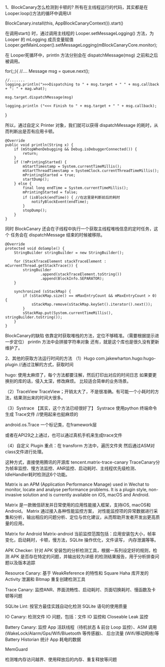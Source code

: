 1、BlockCanary怎么检测到卡顿的?
所有在主线程运行的代码，其实都是在 Looper.loop()方法的循环中调用UI

BlockCanary.install(this, AppBlockCanaryContext()).start()

在调用start() 时，通过调用主线程的 Looper.setMessageLogging() 方法，为 Looper 的 mLogging 成员变量赋值
Looper.getMainLooper().setMessageLogging(mBlockCanaryCore.monitor);

在 Looper死循环中，println 方法分别会在 dispatchMessage(msg) 之前和之后被调用。

for(;;){
    //....
    Message msg = queue.next();
    
    //.......
    logging.println(">>>Dispatching to " + msg.target + " " + msg.callback + ": " + mag.what);

	msg.target.dispatchMessage(msg)
	
	logging.println ("<<< Finish to " + msg.target + " " + msg.callback);
}

所以，通过自定义 Printer 对象，我们就可以获得 dispatchMessage 的耗时，从而判断出是否有应用卡顿。

    @Override
    public void println(String x) {
        if (mStopWhenDebugging && Debug.isDebuggerConnected()) {
            return;
        }
        if (!mPrintingStarted) {
            mStartTimestamp = System.currentTimeMillis();
            mStartThreadTimestamp = SystemClock.currentThreadTimeMillis();
            mPrintingStarted = true;
            startDump();
        } else {
            final long endTime = System.currentTimeMillis();
            mPrintingStarted = false;
            if (isBlock(endTime)) { //在这里是判断前后的耗时
                notifyBlockEvent(endTime);
            }
            stopDump();
        }
    }

同时 BlockCanary 还会在子线程中执行一个获取主线程堆栈信息的定时任务，这个
任务会在 dispatchMessage 结束的时候被移除。

    @Override
    protected void doSample() {
        StringBuilder stringBuilder = new StringBuilder();

        for (StackTraceElement stackTraceElement : mCurrentThread.getStackTrace()) {
            stringBuilder
                    .append(stackTraceElement.toString())
                    .append(BlockInfo.SEPARATOR);
        }

        synchronized (sStackMap) {
            if (sStackMap.size() == mMaxEntryCount && mMaxEntryCount > 0) {
                sStackMap.remove(sStackMap.keySet().iterator().next());
            }
            sStackMap.put(System.currentTimeMillis(), stringBuilder.toString());
        }
    }

BlockCanary的缺陷
依靠定时获取堆栈的方法，定位不够精准。（需要根据提示进一步定位）
println 方法中会拼接字符串对象
还有，就是这个库也是很久没有更新维护了。

2、其他的获取方法运行时间的方法
（1）Hugo
com.jakewharton.hugo:hugo-plugin
//通过注解的方式，获取时间

hugo: 使用太麻烦了，每个方法都要注解，然后打印出对应的时间日志
如果要更换别的库的话，侵入太深，修改麻烦。
比较适合简单的业务场景。

（2）TraceView
TraceView；开销太大了，不是很准确。有可能一个小耗时的方法，结果测出来的时间大很多。

（3）Systrace 【其实，这个方法已经很好了】
Systrace 使用python 终端命令生成 Trace文件
//使用起来也挺麻烦的

android.os.Trace 一个标记类，在framework层

或者在API29之上通过，也可以通过真机手机来生成trace文件

（4）自定义 Plugin
重点：在 transform 方法中，遍历文件夹
然后通过ASM对class文件进行处理。

这种方式，直接使用腾讯的开源库 tencent.matrix-trace-canary
TraceCanary分为帧率监控、慢方法监控、ANR监控、启动耗时、主线程优先级检测、IdleHandler耗时检测这6个功能。

Matrix is an APM (Application Performance Manage) used in Wechat to monitor, locate and analyse performance
problems. It is a plugin style, non-invasive solution and is currently available on iOS, macOS and Android.

Matrix 是一款微信研发并日常使用的应用性能接入框架，支持iOS, macOS和Android。 Matrix 通过接入各种性能监控方案，
对性能监控项的异常数据进行采集和分析，输出相应的问题分析、定位与优化建议，从而帮助开发者开发出更高质量的应用。

Matrix for Android
Matrix-android 当前监控范围包括：应用安装包大小，帧率变化，启动耗时，卡顿，慢方法，SQLite 操作优化，文件读写，
内存泄漏等等。

APK Checker: 针对 APK 安装包的分析检测工具，根据一系列设定好的规则，检测 APK 是否存在特定的问题，并输出较为详细
的检测结果报告，用于分析排查问题以及版本追踪

Resource Canary: 基于 WeakReference 的特性和 Square Haha 库开发的 Activity 泄漏和 Bitmap 重复创建检测工具

Trace Canary: 监控ANR、界面流畅性、启动耗时、页面切换耗时、慢函数及卡顿等问题

SQLite Lint: 按官方最佳实践自动化检测 SQLite 语句的使用质量

IO Canary: 检测文件 IO 问题，包括：文件 IO 监控和 Closeable Leak 监控

Battery Canary: 监控 App 活跃线程（待机状态 & 前台 Loop 监控）、ASM 调用 (WakeLock/Alarm/Gps/Wifi/Bluetooth 
等传感器)、 后台流量 (Wifi/移动网络)等 Battery Historian 统计 App 耗电的数据

MemGuard

检测堆内存访问越界、使用释放后的内存、重复释放等问题
